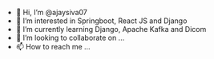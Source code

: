 - 👋 Hi, I’m @ajaysiva07
- 👀 I’m interested in Springboot, React JS and Django
- 🌱 I’m currently learning Django, Apache Kafka and Dicom
- 💞️ I’m looking to collaborate on ...
- 📫 How to reach me ...

<!---
ajaysiva07/ajaysiva07 is a ✨ special ✨ repository because its `README.md` (this file) appears on your GitHub profile.
You can click the Preview link to take a look at your changes.
--->
